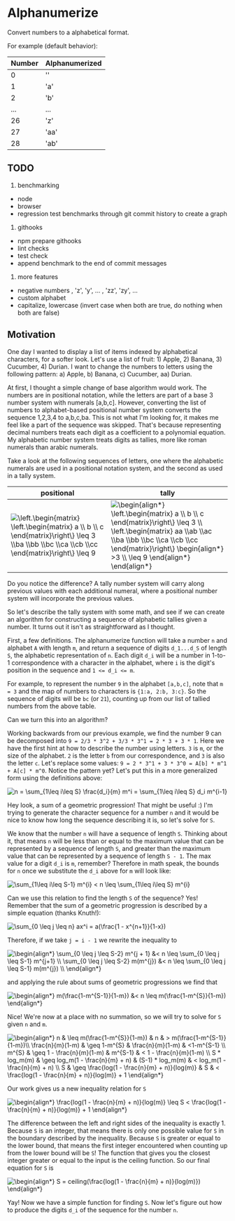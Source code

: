 # Alphanumerize

Convert numbers to a alphabetical format.

For example (default behavior):

| Number | Alphanumerized |
| ------ | -------------- |
| 0 | '' |
| 1 | 'a' |
| 2 | 'b' |
| ... | ... |
| 26 | 'z' |
| 27 | 'aa' |
| 28 | 'ab' |

## TODO

1. benchmarking
  - node
  - browser
  - regression test benchmarks through git commit history to create a graph
1. githooks
  - npm prepare githooks
  - lint checks
  - test check
  - append benchmark to the end of commit messages
1. more features
  - negative numbers , 'z', 'y', ... , 'zz', 'zy', ...
  - custom alphabet
  - capitalize, lowercase (invert case when both are true, do nothing when both are false)

## Motivation

One day I wanted to display a list of items indexed by alphabetical characters,
for a softer look.
Let's use a list of fruit: 1) Apple, 2) Banana, 3) Cucumber, 4) Durian.
I want to change the numbers to letters using the following pattern: a) Apple, b) Banana, c) Cucumber, aa) Durian.

At first, I thought a simple change of base algorithm would work. The numbers
are in positional notation, while the letters are part of a base 3 number
system with numerals [a,b,c]. However, converting the list of numbers to
alphabet-based positional number system converts the sequence 1,2,3,4 to a,b,c,ba. This is
not what I'm looking for, it makes me feel like a part of the sequence was
skipped. That's because representing decimal numbers treats each digit as a
coefficient to a polynomial equation. My alphabetic number system treats digits
as tallies, more like roman numerals than arabic numerals.

Take a look at the following sequences of letters, one where the alphabetic numerals
are used in a positional notation system, and the second as used in a tally system.

| positional | tally |
|------------|-------|
| <img src="https://latex.codecogs.com/svg.latex?\left.\begin{matrix}&space;\left.\begin{matrix}&space;a&space;\\&space;b&space;\\&space;c&space;\end{matrix}\right\}&space;\leq&space;3&space;\\ba&space;\\bb&space;\\bc&space;\\ca&space;\\cb&space;\\cc&space;\end{matrix}\right\}&space;\leq&space;9" title="\left.\begin{matrix} \left.\begin{matrix} a \\ b \\ c \end{matrix}\right\} \leq 3 \\ba \\bb \\bc \\ca \\cb \\cc \end{matrix}\right\} \leq 9" /> | <img src="https://latex.codecogs.com/png.latex?\begin{align*}&space;\left.\begin{matrix}&space;a&space;\\&space;b&space;\\&space;c&space;\end{matrix}\right\}&space;\leq&space;3&space;\\&space;\left.\begin{matrix}&space;aa&space;\\ab&space;\\ac&space;\\ba&space;\\bb&space;\\bc&space;\\ca&space;\\cb&space;\\cc&space;\end{matrix}\right\}&space;\begin{align*}&space;>3&space;\\&space;\leq&space;12&space;\end{align*}&space;\end{align*}" title="\begin{align*} \left.\begin{matrix} a \\ b \\ c \end{matrix}\right\} \leq 3 \\ \left.\begin{matrix} aa \\ab \\ac \\ba \\bb \\bc \\ca \\cb \\cc \end{matrix}\right\} \begin{align*} >3 \\ \leq 9 \end{align*} \end{align*}" /> |

Do you notice the difference? A tally number system will carry along previous values with each additional numeral, where a positional number system will incorporate the previous values.

So let's describe the tally system with some math, and see if we can create an algorithm for constructing a sequence of alphabetic tallies given a number. It turns out it isn't as straightforward as I thought.

First, a few definitions. The alphanumerize function will take a number `n`
and alphabet `A` with length `m`, and return a sequence of digits `d_1...d_S`
of length `S`, the alphabetic representation of `n`. Each digit `d_i` will be
a number in 1-to-1 correspondence with a character in the alphabet, where `i`
is the digit's position in the sequence and `1 <= d_i <= m`.

For example, to represent the number `9` in the alphabet `[a,b,c]`, note that `m = 3` and the map of numbers to characters is `{1:a, 2:b, 3:c}`. So the sequence of digits will be `bc` (or `21`), counting up from our list of tallied numbers from the above table.

Can we turn this into an algorithm?

Working backwards from our previous example, we find the number 9 can be
decomposed into `9 = 2/3 * 3^2 + 3/3 * 3^1 = 2 * 3 + 3 * 1`. Here we have the first hint at how to
describe the number using letters. `3` is `m`, or the size of the alphabet.
`2` is the letter `b` from our correspondence, and `3` is also the letter
`c`. Let's replace some values: `9 = 2 * 3^1 + 3 * 3^0 = A[b] * m^1 + A[c] *
m^0`. Notice the pattern yet? Let's put this in a more generalized form using
the definitions above:

<img src="https://latex.codecogs.com/png.latex?n&space;=&space;\sum_{1\leq&space;i\leq&space;S}&space;\frac{d_i}{m}&space;m^i&space;=&space;\sum_{1\leq&space;i\leq&space;S}&space;d_i&space;m^{i-1}" title="n = \sum_{1\leq i\leq S} \frac{d_i}{m} m^i = \sum_{1\leq i\leq S} d_i m^{i-1}" />

Hey look, a sum of a geometric progression! That might be useful :) I'm trying to generate the character sequence for a number `n` and it would be nice to know how long the sequence describing it is, so let's solve for `S`.

We know that the number `n` will have a sequence of length `S`. Thinking
about it, that means `n` will be less than or equal to the maximum value that
can be represented by a sequence of length `S`, and greater than the maximum
value that can be represented by a sequence of length `S - 1`. The max value
for a digit `d_i` is `m`, remember? Therefore in math speak, the bounds for
`n` once we substitute the `d_i` above for `m` will look like:

<img src="https://latex.codecogs.com/png.latex?\sum_{1\leq&space;i\leq&space;S-1}&space;m^{i}&space;<&space;n&space;\leq&space;\sum_{1\leq&space;i\leq&space;S}&space;m^{i}" title="\sum_{1\leq i\leq S-1} m^{i} < n \leq \sum_{1\leq i\leq S} m^{i}" />

Can we use this relation to find the length `S` of the sequence? Yes! Remember that the sum of a geometric progression is described by a simple equation (thanks Knuth!):

<img src="https://latex.codecogs.com/png.latex?\sum_{0&space;\leq&space;j&space;\leq&space;n}&space;ax^i&space;=&space;a(\frac{1&space;-&space;x^{n&plus;1}}{1-x})" title="\sum_{0 \leq j \leq n} ax^i = a(\frac{1 - x^{n+1}}{1-x})" />

Therefore, if we take `j = i - 1` we rewrite the inequality to

<img src="https://latex.codecogs.com/png.latex?\begin{align*}&space;\sum_{0&space;\leq&space;j&space;\leq&space;S-2}&space;m^{j&space;&plus;&space;1}&space;&<&space;n&space;\leq&space;\sum_{0&space;\leq&space;j&space;\leq&space;S-1}&space;m^{j&plus;1}&space;\\&space;\sum_{0&space;\leq&space;j&space;\leq&space;S-2}&space;m(m^{j})&space;&<&space;n&space;\leq&space;\sum_{0&space;\leq&space;j&space;\leq&space;S-1}&space;m(m^{j})&space;\\&space;\end{align*}" title="\begin{align*} \sum_{0 \leq j \leq S-2} m^{j + 1} &< n \leq \sum_{0 \leq j \leq S-1} m^{j+1} \\ \sum_{0 \leq j \leq S-2} m(m^{j}) &< n \leq \sum_{0 \leq j \leq S-1} m(m^{j}) \\ \end{align*}" />

and applying the rule about sums of geometric progressions we find that

<img src="https://latex.codecogs.com/png.latex?\begin{align*}&space;m(\frac{1-m^{S-1}}{1-m})&space;&<&space;n&space;\leq&space;m(\frac{1-m^{S}}{1-m})&space;\end{align*}" title="\begin{align*} m(\frac{1-m^{S-1}}{1-m}) &< n \leq m(\frac{1-m^{S}}{1-m}) \end{align*}" />

Nice! We're now at a place with no summation, so we will try to solve for `S` given `n` and `m`.

<img src="https://latex.codecogs.com/png.latex?\begin{align*}&space;n&space;&&space;\leq&space;m(\frac{1-m^{S}}{1-m})&space;&&space;n&space;&&space;>&space;m(\frac{1-m^{S-1}}{1-m})\\&space;\frac{n}{m}(1-m)&space;&&space;\geq&space;1-m^{S}&space;&&space;\frac{n}{m}(1-m)&space;&&space;<1-m^{S-1}&space;\\&space;m^{S}&space;&&space;\geq&space;1&space;-&space;\frac{n}{m}(1-m)&space;&&space;m^{S-1}&space;&&space;<&space;1&space;-&space;\frac{n}{m}(1-m)&space;\\&space;S&space;*&space;log_m(m)&space;&&space;\geq&space;log_m(1&space;-&space;\frac{n}{m}&space;&plus;&space;n)&space;&&space;(S-1)&space;*&space;log_m(m)&space;&&space;<&space;log_m(1&space;-&space;\frac{n}{m}&space;&plus;&space;n)&space;\\&space;S&space;&&space;\geq&space;\frac{log(1&space;-&space;\frac{n}{m}&space;&plus;&space;n)}{log(m)}&space;&&space;S&space;&&space;<&space;\frac{log(1&space;-&space;\frac{n}{m}&space;&plus;&space;n)}{log(m)}&space;&plus;&space;1&space;\end{align*}" title="\begin{align*} n & \leq m(\frac{1-m^{S}}{1-m}) & n & > m(\frac{1-m^{S-1}}{1-m})\\ \frac{n}{m}(1-m) & \geq 1-m^{S} & \frac{n}{m}(1-m) & <1-m^{S-1} \\ m^{S} & \geq 1 - \frac{n}{m}(1-m) & m^{S-1} & < 1 - \frac{n}{m}(1-m) \\ S * log_m(m) & \geq log_m(1 - \frac{n}{m} + n) & (S-1) * log_m(m) & < log_m(1 - \frac{n}{m} + n) \\ S & \geq \frac{log(1 - \frac{n}{m} + n)}{log(m)} & S & < \frac{log(1 - \frac{n}{m} + n)}{log(m)} + 1 \end{align*}" />

Our work gives us a new inequality relation for `S`

<img src="https://latex.codecogs.com/png.latex?\begin{align*}&space;\frac{log(1&space;-&space;\frac{n}{m}&space;&plus;&space;n)}{log(m)}&space;\leq&space;S&space;<&space;\frac{log(1&space;-&space;\frac{n}{m}&space;&plus;&space;n)}{log(m)}&space;&plus;&space;1&space;\end{align*}" title="\begin{align*} \frac{log(1 - \frac{n}{m} + n)}{log(m)} \leq S < \frac{log(1 - \frac{n}{m} + n)}{log(m)} + 1 \end{align*}" />

The difference between the left and right sides of the inequality is exactly 1. Because `S` is an integer, that means there is only one possible value for `S` in the boundary described by the inequality. Because `S` is greater or equal to the lower bound, that means the first integer encountered when counting up from the lower bound will be `S`! The function that gives you the closest integer greater or equal to the input is the ceiling function. So our final equation for `S` is

<img src="https://latex.codecogs.com/png.latex?\begin{align*}&space;S&space;=&space;ceiling(\frac{log(1&space;-&space;\frac{n}{m}&space;&plus;&space;n)}{log(m)})&space;\end{align*}" title="\begin{align*} S = ceiling(\frac{log(1 - \frac{n}{m} + n)}{log(m)}) \end{align*}" />

Yay! Now we have a simple function for finding `S`. Now let's figure out how to produce the digits `d_i` of the sequence for the number `n`.